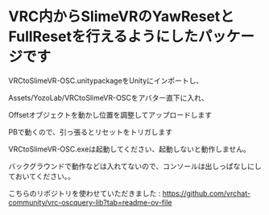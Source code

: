# VRC内からSlimeVRのYawResetとFullResetを行えるようにしたパッケージです

VRCtoSlimeVR-OSC.unitypackageをUnityにインポートし、

Assets/YozoLab/VRCtoSlimeVR-OSCをアバター直下に入れ、

Offsetオブジェクトを動かし位置を調整してアップロードします

PBで動くので、引っ張るとリセットをトリガします


VRCtoSlimeVR-OSC.exeは起動してください、起動しないと動作しません。

バックグラウンドで動作などは入れてないので、コンソールは出しっぱなしにしておいてください。。


こちらのリポジトリを使わせていただきました : https://github.com/vrchat-community/vrc-oscquery-lib?tab=readme-ov-file
